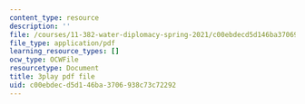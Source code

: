 ```yaml
---
content_type: resource
description: ''
file: /courses/11-382-water-diplomacy-spring-2021/c00ebdecd5d146ba3706938c73c72292_brsHU2jA73E.pdf
file_type: application/pdf
learning_resource_types: []
ocw_type: OCWFile
resourcetype: Document
title: 3play pdf file
uid: c00ebdec-d5d1-46ba-3706-938c73c72292
---
```

